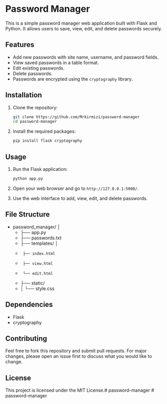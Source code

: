 # Password Manager

This is a simple password manager web application built with Flask and Python. It allows users to save, view, edit, and delete passwords securely.

## Features

- Add new passwords with site name, username, and password fields.
- View saved passwords in a table format.
- Edit existing passwords.
- Delete passwords.
- Passwords are encrypted using the `cryptography` library.

## Installation

1. Clone the repository:
    ```bash
    git clone https://github.com/Mrkirmizi/password-manager
    cd password-manager
    ```


2. Install the required packages:
    ```bash
    pip install flask cryptography
    ```

## Usage

1. Run the Flask application:
    ```bash
    python app.py
    ```

2. Open your web browser and go to `http://127.0.0.1:5000/`.

3. Use the web interface to add, view, edit, and delete passwords.

## File Structure

-   password_manager/ │ 
    -   ├── app.py 
    -   ├── passwords.txt 
    -   ├── templates/ │ 
    -      ├── index.html  
    -      ├── view.html  
    -      └── edit.html 
    -   ├── static/ 
    -   │ └── style.css


## Dependencies

- Flask
- cryptography

## Contributing

Feel free to fork this repository and submit pull requests. For major changes, please open an issue first to discuss what you would like to change.

## License

This project is licensed under the MIT License.#   p a s s w o r d - m a n a g e r 
 
 #   p a s s w o r d - m a n a g e r 
 
 
